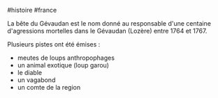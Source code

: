 #histoire #france 

La bête du Gévaudan est le nom donné au responsable d'une centaine d'agressions mortelles dans le Gévaudan (Lozère) entre 1764 et 1767.

Plusieurs pistes ont été émises :
- meutes de loups anthropophages
- un animal exotique (loup garou)
- le diable
- un vagabond
- un comte de la region